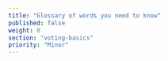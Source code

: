 ```yaml
---
title: "Glossary of words you need to know"
published: false
weight: 0
section: "voting-basics"
priority: "Minor"
---
```

